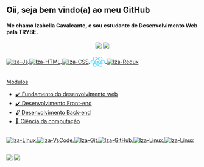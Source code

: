## Oii, seja bem vindo(a) ao meu GitHub

<div>
  <h4>Me chamo Izabella Cavalcante, e sou estudante de Desenvolvimento Web pela TRYBE.</h4>
</div>

<div align="center">
  <a href="https://github.com/izacavalcante">
  <img height="180em" src="https://github-readme-stats.vercel.app/api?username=izacavalcante&show_icons=true&theme=dracula&include_all_commits=true&count_private=true"/>
  <img height="180em" src="https://github-readme-stats.vercel.app/api/top-langs/?username=izacavalcante&layout=compact&langs_count=7&theme=dracula"/>
</div>

<div style="display: inline_block"><br>
  <img align="center" alt="Iza-Js" height="30" width="40" src="https://cdn.jsdelivr.net/gh/devicons/devicon/icons/javascript/javascript-plain.svg">
  <img align="center" alt="Iza-HTML" height="30" width="40" src="https://cdn.jsdelivr.net/gh/devicons/devicon/icons/html5/html5-plain.svg">
  <img align="center" alt="Iza-CSS" height="30" width="40" src="https://cdn.jsdelivr.net/gh/devicons/devicon/icons/css3/css3-plain.svg">
  <img align="center" alt="Iza-React" height="30" width="40" src="https://raw.githubusercontent.com/devicons/devicon/master/icons/react/react-original.svg">
  <img align="center" alt="Iza-Redux" height="30" width="40" src="https://cdn.jsdelivr.net/gh/devicons/devicon/icons/redux/redux-original.svg">
</div>

##

<div>
  <p>Módulos</p>
  <ul>
  <li>✔️ Fundamento do desenvolvimento web</li>
  <li>✔️ Desenvolvimento Front-end</li>
  <li>🔓 Desenvolvimento Back-end</li>
  <li>🔐 Ciência da computação</li>
  </ul>
</div>

<br />

<div>
<img align="center" alt="Iza-Linux" height="30" width="100" src="https://img.shields.io/badge/Linux-FCC624?style=for-the-badge&logo=linux&logoColor=black" />
<img align="center" alt="Iza-VsCode" height="30" width="165" src="https://img.shields.io/badge/Visual_Studio_Code-0078D4?style=for-the-badge&logo=visual%20studio%20code&logoColor=white" />
<img align="center" alt="Iza-Git" height="30" width="90" src="https://img.shields.io/badge/GIT-E44C30?style=for-the-badge&logo=git&logoColor=white" />
<img align="center" alt="Iza-GitHub" height="30" width="100" src="https://img.shields.io/badge/GitHub-100000?style=for-the-badge&logo=github&logoColor=white" />
<img align="center" alt="Iza-Linux" height="30" width="100" src="https://img.shields.io/badge/Jest-323330?style=for-the-badge&logo=Jest&logoColor=white" />
<img align="center" alt="Iza-Linux" height="30" width="150" src="https://img.shields.io/badge/testing%20library-323330?style=for-the-badge&logo=testing-library&logoColor=red" />
</div>

  ##
 
<div> 
  <a href="https://www.linkedin.com/in/izabella-cavalcante/" target="_blank"><img src="https://img.shields.io/badge/-LinkedIn-%230077B5?style=for-the-badge&logo=linkedin&logoColor=white" target="_blank"></a> 
  <a href ="oliveira_cavalcante_@hotmail.com"><img src="https://img.shields.io/badge/Microsoft_Outlook-0078D4?style=for-the-badge&logo=microsoft-outlook&logoColor=white" target="_blank"></a>
</div>
